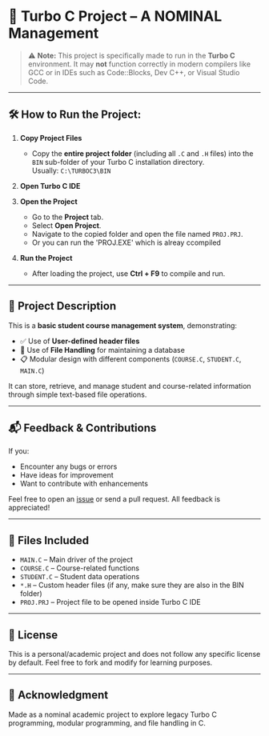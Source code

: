 # 📘 Turbo C Project – A NOMINAL Management


> ⚠️ **Note:** This project is specifically made to run in the **Turbo C** environment. It may **not** function correctly in modern compilers like GCC or in IDEs such as Code::Blocks, Dev C++, or Visual Studio Code.

---

## 🛠 How to Run the Project:

1. **Copy Project Files**
   - Copy the **entire project folder** (including all `.C` and `.H` files) into the `BIN` sub-folder of your Turbo C installation directory.  
     Usually: `C:\TURBOC3\BIN`

2. **Open Turbo C IDE**

3. **Open the Project**
   - Go to the **Project** tab.
   - Select **Open Project**.
   - Navigate to the copied folder and open the file named `PROJ.PRJ`.
   - Or you can run the 'PROJ.EXE' which is alreay ccompiled

4. **Run the Project**
   - After loading the project, use **Ctrl + F9** to compile and run.

---

## 📂 Project Description

This is a **basic student course management system**, demonstrating:

- ✅ Use of **User-defined header files**
- 📁 Use of **File Handling** for maintaining a database
- 📋 Modular design with different components (`COURSE.C`, `STUDENT.C`, `MAIN.C`)

It can store, retrieve, and manage student and course-related information through simple text-based file operations.

---

## 📬 Feedback & Contributions

If you:

- Encounter any bugs or errors
- Have ideas for improvement
- Want to contribute with enhancements

Feel free to open an [issue](https://github.com/rogx1ne/a-nominal-management/issues) or send a pull request. All feedback is appreciated!

---

## 📎 Files Included

- `MAIN.C` – Main driver of the project  
- `COURSE.C` – Course-related functions  
- `STUDENT.C` – Student data operations  
- `*.H` – Custom header files (if any, make sure they are also in the BIN folder)  
- `PROJ.PRJ` – Project file to be opened inside Turbo C IDE  

---

## 📄 License

This is a personal/academic project and does not follow any specific license by default. Feel free to fork and modify for learning purposes.

---

## 🙏 Acknowledgment

Made as a nominal academic project to explore legacy Turbo C programming, modular programming, and file handling in C.

